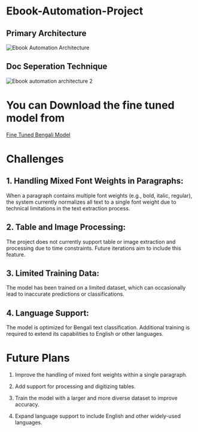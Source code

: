 # Ebook-Automation-Project

## Primary Architecture
![Ebook Automation Architecture](https://github.com/user-attachments/assets/2b9c3de2-4501-4980-9ef0-d2dc9153bd6e)

## Doc Seperation Technique
![Ebook automation architecture 2](https://github.com/user-attachments/assets/0aed0fcc-fe98-401a-812f-691593307f18)

# You can Download the fine tuned model from
[Fine Tuned Bengali Model](https://drive.google.com/drive/folders/18bcgJ-0ZbYPkfgCX8w-ogDieDNnvXgni?usp=drive_link)

# Challenges

## 1. Handling Mixed Font Weights in Paragraphs:

When a paragraph contains multiple font weights (e.g., bold, italic, regular), the system currently normalizes all text to a single font weight due to technical limitations in the text extraction process.

## 2. Table and Image Processing:

The project does not currently support table or image extraction and processing due to time constraints. Future iterations aim to include this feature.

## 3. Limited Training Data:

The model has been trained on a limited dataset, which can occasionally lead to inaccurate predictions or classifications.

## 4. Language Support:

The model is optimized for Bengali text classification. Additional training is required to extend its capabilities to English or other languages.

# Future Plans

1. Improve the handling of mixed font weights within a single paragraph.

2. Add support for processing and digitizing tables.

3. Train the model with a larger and more diverse dataset to improve accuracy.

4. Expand language support to include English and other widely-used languages.
